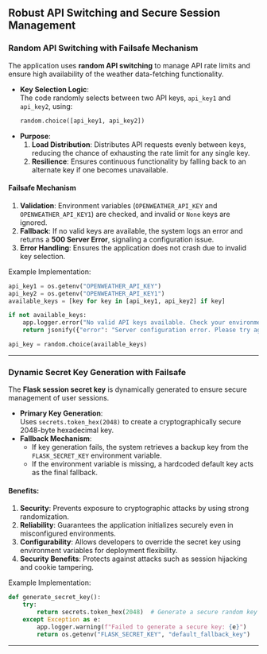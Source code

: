 ## Robust API Switching and Secure Session Management

### Random API Switching with Failsafe Mechanism

The application uses **random API switching** to manage API rate limits and ensure high availability of the weather data-fetching functionality.

- **Key Selection Logic**:  
  The code randomly selects between two API keys, `api_key1` and `api_key2`, using:  
  ```python
  random.choice([api_key1, api_key2])
  ```
- **Purpose**:  
  1. **Load Distribution**: Distributes API requests evenly between keys, reducing the chance of exhausting the rate limit for any single key.  
  2. **Resilience**: Ensures continuous functionality by falling back to an alternate key if one becomes unavailable.

#### Failsafe Mechanism
1. **Validation**: Environment variables (`OPENWEATHER_API_KEY` and `OPENWEATHER_API_KEY1`) are checked, and invalid or `None` keys are ignored.  
2. **Fallback**: If no valid keys are available, the system logs an error and returns a **500 Server Error**, signaling a configuration issue.
3. **Error Handling**: Ensures the application does not crash due to invalid key selection.

Example Implementation:
```python
api_key1 = os.getenv("OPENWEATHER_API_KEY")
api_key2 = os.getenv("OPENWEATHER_API_KEY1")
available_keys = [key for key in [api_key1, api_key2] if key]

if not available_keys:
    app.logger.error("No valid API keys available. Check your environment variables.")
    return jsonify({"error": "Server configuration error. Please try again later."}), 500

api_key = random.choice(available_keys)
```

---

### Dynamic Secret Key Generation with Failsafe

The **Flask session secret key** is dynamically generated to ensure secure management of user sessions.

- **Primary Key Generation**:  
  Uses `secrets.token_hex(2048)` to create a cryptographically secure 2048-byte hexadecimal key.
- **Fallback Mechanism**:  
  - If key generation fails, the system retrieves a backup key from the `FLASK_SECRET_KEY` environment variable.  
  - If the environment variable is missing, a hardcoded default key acts as the final fallback.

#### Benefits:
1. **Security**: Prevents exposure to cryptographic attacks by using strong randomization.  
2. **Reliability**: Guarantees the application initializes securely even in misconfigured environments.  
3. **Configurability**: Allows developers to override the secret key using environment variables for deployment flexibility.
4. **Security Benefits**: Protects against attacks such as session hijacking and cookie tampering.

Example Implementation:
```python
def generate_secret_key():
    try:
        return secrets.token_hex(2048)  # Generate a secure random key
    except Exception as e:
        app.logger.warning(f"Failed to generate a secure key: {e}")
        return os.getenv("FLASK_SECRET_KEY", "default_fallback_key")
```

---